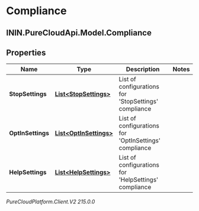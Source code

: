 # Compliance

## ININ.PureCloudApi.Model.Compliance

## Properties

|Name | Type | Description | Notes|
|------------ | ------------- | ------------- | -------------|
| **StopSettings** | [**List&lt;StopSettings&gt;**](StopSettings) | List of configurations for &#39;StopSettings&#39; compliance | |
| **OptInSettings** | [**List&lt;OptInSettings&gt;**](OptInSettings) | List of configurations for &#39;OptInSettings&#39; compliance | |
| **HelpSettings** | [**List&lt;HelpSettings&gt;**](HelpSettings) | List of configurations for &#39;HelpSettings&#39; compliance | |



_PureCloudPlatform.Client.V2 215.0.0_
